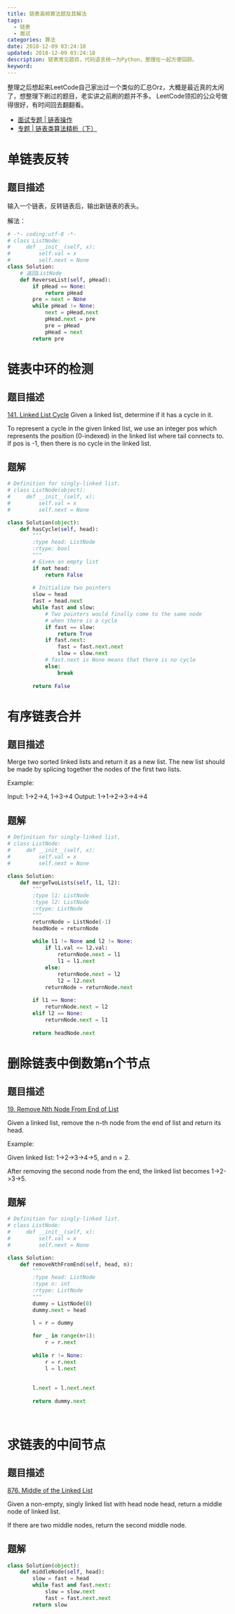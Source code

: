 ```yaml
---
title: 链表高频算法题及其解法
tags:
  - 链表
  - 面试
categories: 算法
date: 2018-12-09 03:24:18
updated: 2018-12-09 03:24:18
description: 链表常见题目，代码语言统一为Python，整理在一起方便回顾。
keyword:
---
```



整理之后想起来LeetCode自己家出过一个类似的汇总Orz，大概是最近真的太闲了，想整理下刷过的题目，老实讲之前刷的题并不多。 LeetCode领扣的公众号做得很好，有时间回去翻翻看。

- [面试专题 | 链表操作](https://mp.weixin.qq.com/s/rx4fD0fHtG8oIiZ-b05u9A)
- [专题 | 链表类算法精析（下）](https://mp.weixin.qq.com/s/mXqz7DqgbnLNMGoexGdgyQ)

<!-- more -->


# 单链表反转

## 题目描述

输入一个链表，反转链表后，输出新链表的表头。

解法：

``` python
# -*- coding:utf-8 -*-
# class ListNode:
#     def __init__(self, x):
#         self.val = x
#         self.next = None
class Solution:
    # 返回ListNode
    def ReverseList(self, pHead):
        if pHead == None:
            return pHead
        pre = next = None
        while pHead != None:
            next = pHead.next
            pHead.next = pre
            pre = pHead
            pHead = next
        return pre
```

# 链表中环的检测

## 题目描述

[141. Linked List Cycle](https://leetcode.com/problems/linked-list-cycle/description/)
Given a linked list, determine if it has a cycle in it.

To represent a cycle in the given linked list, we use an integer pos which represents the position (0-indexed) in the linked list where tail connects to. If pos is -1, then there is no cycle in the linked list.

## 题解

```Python
# Definition for singly-linked list.
# class ListNode(object):
#     def __init__(self, x):
#         self.val = x
#         self.next = None

class Solution(object):
    def hasCycle(self, head):
        """
        :type head: ListNode
        :rtype: bool
        """
        # Given an empty list
        if not head:
            return False
        
        # Initialize two pointers
        slow = head
        fast = head.next
        while fast and slow:
            # Two pointers would finally come to the same node 
            # when there is a cycle
            if fast == slow:
                return True
            if fast.next:
                fast = fast.next.next
                slow = slow.next
            # fast.next is None means that there is no cycle
            else:
                break
            
        return False
```
# 有序链表合并

## 题目描述

Merge two sorted linked lists and return it as a new list. The new list should be made by splicing together the nodes of the first two lists.

Example:

Input: 1->2->4, 1->3->4
Output: 1->1->2->3->4->4

## 题解


``` python
# Definition for singly-linked list.
# class ListNode:
#     def __init__(self, x):
#         self.val = x
#         self.next = None

class Solution:
    def mergeTwoLists(self, l1, l2):
        """
        :type l1: ListNode
        :type l2: ListNode
        :rtype: ListNode
        """
        returnNode = ListNode(-1)
        headNode = returnNode
        
        while l1 != None and l2 != None:
            if l1.val <= l2.val:
                returnNode.next = l1
                l1 = l1.next
            else:
                returnNode.next = l2
                l2 = l2.next
            returnNode = returnNode.next
        
        if l1 == None:
            returnNode.next = l2
        elif l2 == None:
            returnNode.next = l1
            
        return headNode.next
```
# 删除链表中倒数第n个节点
## 题目描述

[19. Remove Nth Node From End of List](https://leetcode.com/problems/remove-nth-node-from-end-of-list/description/)

Given a linked list, remove the n-th node from the end of list and return its head.

Example:

Given linked list: 1->2->3->4->5, and n = 2.

After removing the second node from the end, the linked list becomes 1->2->3->5.
## 题解


```python
# Definition for singly-linked list.
# class ListNode:
#     def __init__(self, x):
#         self.val = x
#         self.next = None

class Solution:
    def removeNthFromEnd(self, head, n):
        """
        :type head: ListNode
        :type n: int
        :rtype: ListNode
        """
        dummy = ListNode(0)
        dummy.next = head
        
        l = r = dummy

        for _ in range(n+1):
            r = r.next
        
        while r != None:
            r = r.next
            l = l.next
            
  
        l.next = l.next.next
        
        return dummy.next
        
        
```

# 求链表的中间节点

## 题目描述

[876. Middle of the Linked List](https://leetcode.com/problems/middle-of-the-linked-list/description/)


Given a non-empty, singly linked list with head node head, return a middle node of linked list.

If there are two middle nodes, return the second middle node.


## 题解


``` python 
class Solution(object):
    def middleNode(self, head):
        slow = fast = head
        while fast and fast.next:
            slow = slow.next
            fast = fast.next.next
        return slow
```


